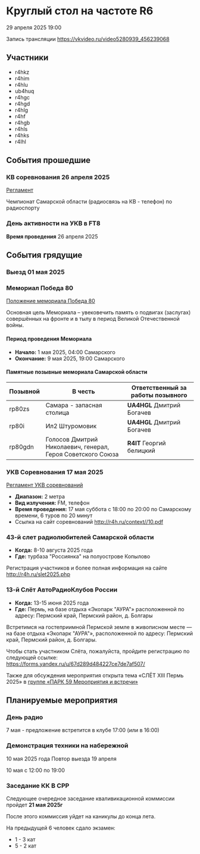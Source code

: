 # Круглый стол на частоте R6
29 апреля 2025 19:00

Запись трансляции
https://vkvideo.ru/video5280939_456239068

## Участники
- r4hkz
- r4him
- r4hlu
- ub4huq
- r4hgc
- r4hgd
- r4hlg
- r4hf
- r4hgb
- r4hls
- r4hks
- r4lhl

## События прошедшие
###  КВ соревнования 26 апреля 2025
[Регламент](files/2025_04_26_regl_HF.pdf)

Чемпионат Самарской области (радиосвязь на КВ - телефон) по радиоспорту

### День активности на УКВ в FT8
**Время проведения** 26 апреля 2025



## События грядущие
### Выезд 01 мая 2025



### Мемориал Победа 80
[Положение мемориала Победа 80](files/Polozhenie-Pobeda-80.pdf)

Основная цель Мемориала – увековечить память о подвигах (заслугах) совершённых на фронте и в тылу в период Великой Отечественной войны. 

#### Период проведения Мемориала
- **Начало:** 1 мая 2025, 04:00 Самарского
- **Окончание:** 9 мая 2025, 19:00 Самарского

#### Памятные позывные мемориала Самарской области

Позывной| В честь                                                     | Ответственный за работы позывного
--------|-------------------------------------------------------------|-----------------------------------
rp80zs  | Самара - запасная столица                                   | **UA4HGL** Дмитрий Богачев
rp80i   | Ил2 Штуромовик                                              | **UA4HGL** Дмитрий Богачев
rp80gdn | Голосов Дмитрий Николаевич, генерал, Героя Советского Союза | **R4IT** Георгий белицкий

### УКВ Соревнования 17 мая 2025 
[Регламент УКВ соревнований](files/2025_05_17_regl_VHF.pdf)

- **Диапазон:** 2 метра
- **Вид излучения:** FM, телефон
- **Время проведения:** 17 мая суббота с 18:00 по 20:00 по Самарскому времени, 6 туров по 20 минут
- Ссылка на сайт соревнований http://r4h.ru/context//10.pdf

### 43-й слет радиолюбителей Самарской области
- **Когда:** 8-10 августа 2025 года
- **Где:** турбаза "Россиянка" на полуострове Копылово

Регистрация участников и более полная информация на сайте
http://r4h.ru/slet2025.php

### 13-й Слёт АвтоРадиоКлубов России
- **Когда:** 13-15 июня 2025 года
- **Где:** Пермь, на базе отдыха «Экопарк "АУРА"»
расположенной по адресу: Пермский край, Пермский район, д. Болгары

Встретимся на гостеприимной Пермской земле в живописном месте — на базе отдыха «Экопарк "АУРА"», расположенной по адресу:
Пермский край, Пермский район, д. Болгары.


Чтобы стать участником Слёта, пожалуйста, пройдите регистрацию по следующей ссылке:
https://forms.yandex.ru/u/67d289d484227ce7de7af507/

Также для обсуждения мероприятия открыта тема «СЛЁТ XIII Пермь 2025» в [группе «ПАРК 59 Мероприятия и встречи»](https://t.me/+vqML_sEjcgo3NGJi)  

## Планируемые мероприятия

### День радио
7 мая - предложение встретится в клубе
17:00 (или в 16:00)

### Демонстрация техники на набережной
10 мая 2025 года
Повтор выезда 19 апреля

10 мая с 12:00 по 19:00 

### Заседание КК В СРР
Следующее очередное заседание кваливикационной коммиссии пройдет **21 мая 2025г**

После этого коммиссия уйдет на каникулы до конца лета.

На предыдущей 6 человек сдало экзамен:
- 1 - 3 кат
- 5 - 2 кат

